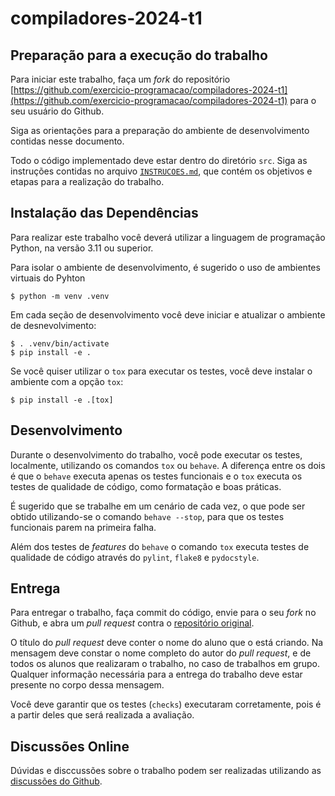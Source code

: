 compiladores-2024-t1
====================

Preparação para a execução do trabalho
--------------------------------------

Para iniciar este trabalho, faça um _fork_ do repositório 
[https://github.com/exercicio-programacao/compiladores-2024-t1](https://github.com/exercicio-programacao/compiladores-2024-t1)
para o seu usuário do Github.

Siga as orientações para a preparação do ambiente de desenvolvimento 
contidas nesse documento.

Todo o código implementado deve estar dentro do diretório `src`. Siga as 
instruções contidas no arquivo [`INSTRUCOES.md`](INSTRUCOES.md), que contém
os objetivos e etapas para a realização do trabalho.


Instalação das Dependências
---------------------------

Para realizar este trabalho você deverá utilizar a linguagem de programação 
Python, na versão 3.11 ou superior.

Para isolar o ambiente de desenvolvimento, é sugerido o uso de ambientes 
virtuais do Pyhton

```
$ python -m venv .venv
```

Em cada seção de desenvolvimento você deve iniciar e atualizar o ambiente
de desnevolvimento:

```
$ . .venv/bin/activate
$ pip install -e .
```

Se você quiser utilizar o `tox` para executar os testes, você deve instalar
o ambiente com a opção `tox`:

```
$ pip install -e .[tox]
```


Desenvolvimento
---------------

Durante o desenvolvimento do trabalho, você pode executar os testes, 
localmente, utilizando os comandos `tox` ou `behave`. A diferença entre os 
dois é que o `behave` executa apenas os testes funcionais e o `tox` executa 
os testes de qualidade de código, como formatação e boas práticas.

É sugerido que se trabalhe em um cenário de cada vez, o que pode ser obtido 
utilizando-se o comando `behave --stop`, para que os testes funcionais 
parem na primeira falha.

Além dos testes de _features_ do `behave` o comando `tox` executa testes de
qualidade de código através do `pylint`, `flake8` e `pydocstyle`.


Entrega
-------

Para entregar o trabalho, faça commit do código, envie para o seu _fork_ no 
Github, e abra um _pull request_ contra o
[repositório original](https://github.com/exercicio-programacao/compiladores-2024-t1).

O título do _pull request_ deve conter o nome do aluno que o está criando. 
Na mensagem deve constar o nome completo do autor do _pull request_, e de 
todos os alunos que realizaram o trabalho, no caso de trabalhos em grupo. 
Qualquer informação necessária para a entrega do trabalho deve estar 
presente no corpo dessa mensagem.

Você deve garantir que os testes (`checks`) executaram corretamente, pois é 
a partir deles que será realizada a avaliação.


Discussões Online
-----------------

Dúvidas e disccussões sobre o trabalho podem ser realizadas utilizando as
[discussões do Github](https://github.com/exercicio-programacao/compiladores-2024-t1/discussions).
